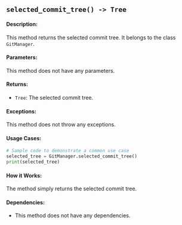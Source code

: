 ## `selected_commit_tree() -> Tree`

#### Description:
This method returns the selected commit tree. It belongs to the class `GitManager`.

#### Parameters:
This method does not have any parameters.

#### Returns:
- `Tree`: The selected commit tree.

#### Exceptions:
This method does not throw any exceptions.

#### Usage Cases:

```python
# Sample code to demonstrate a common use case
selected_tree = GitManager.selected_commit_tree()
print(selected_tree)
```

#### How it Works:
The method simply returns the selected commit tree.

#### Dependencies:
- This method does not have any dependencies.